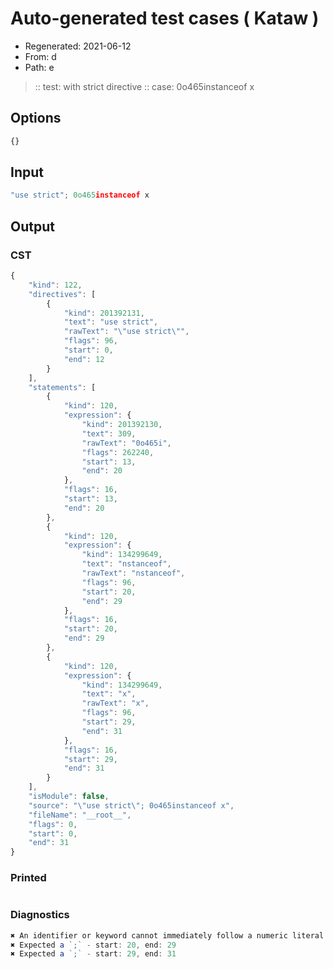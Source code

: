 # Auto-generated test cases ( Kataw )
- Regenerated: 2021-06-12
- From: d
- Path: e
> :: test: with strict directive
> :: case: 0o465instanceof x
## Options

`````js
{}
`````
## Input

`````js
"use strict"; 0o465instanceof x
`````
## Output

### CST

```javascript
{
    "kind": 122,
    "directives": [
        {
            "kind": 201392131,
            "text": "use strict",
            "rawText": "\"use strict\"",
            "flags": 96,
            "start": 0,
            "end": 12
        }
    ],
    "statements": [
        {
            "kind": 120,
            "expression": {
                "kind": 201392130,
                "text": 309,
                "rawText": "0o465i",
                "flags": 262240,
                "start": 13,
                "end": 20
            },
            "flags": 16,
            "start": 13,
            "end": 20
        },
        {
            "kind": 120,
            "expression": {
                "kind": 134299649,
                "text": "nstanceof",
                "rawText": "nstanceof",
                "flags": 96,
                "start": 20,
                "end": 29
            },
            "flags": 16,
            "start": 20,
            "end": 29
        },
        {
            "kind": 120,
            "expression": {
                "kind": 134299649,
                "text": "x",
                "rawText": "x",
                "flags": 96,
                "start": 29,
                "end": 31
            },
            "flags": 16,
            "start": 29,
            "end": 31
        }
    ],
    "isModule": false,
    "source": "\"use strict\"; 0o465instanceof x",
    "fileName": "__root__",
    "flags": 0,
    "start": 0,
    "end": 31
}
```

### Printed

```javascript

```

### Diagnostics

```javascript
✖ An identifier or keyword cannot immediately follow a numeric literal - start: 13, end: 19
✖ Expected a `;` - start: 20, end: 29
✖ Expected a `;` - start: 29, end: 31

```


